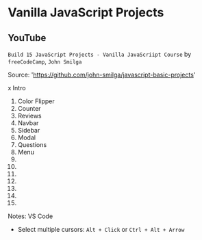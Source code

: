 # Vanilla JavaScript Projects


## YouTube

`Build 15 JavaScript Projects - Vanilla JavaScriipt Course` by `freeCodeCamp`, `John Smilga`

Source: 'https://github.com/john-smilga/javascript-basic-projects'

x Intro
01. Color Flipper
02. Counter
03. Reviews
04. Navbar
05. Sidebar
06. Modal
07. Questions
08. Menu
09.
10.
11.
12.
13.
14.
15.

Notes:
VS Code
* Select multiple cursors: `Alt + Click` or `Ctrl + Alt + Arrow`